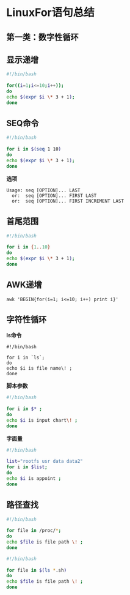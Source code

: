 # LinuxFor语句总结

## **第一类：数字性循环**

## **显示递增**

```sh
#!/bin/bash  
  
for((i=1;i<=10;i++));  
do   
echo $(expr $i \* 3 + 1);  
done  
```

## SEQ命令

```sh
#!/bin/bash  
  
for i in $(seq 1 10)  
do   
echo $(expr $i \* 3 + 1);  
done   
```

**选项**

```
Usage: seq [OPTION]... LAST
  or:  seq [OPTION]... FIRST LAST
  or:  seq [OPTION]... FIRST INCREMENT LAST
```



## 首尾范围

```sh
#!/bin/bash  
  
for i in {1..10}  
do  
echo $(expr $i \* 3 + 1);  
done  
```

## AWK递增

```
awk 'BEGIN{for(i=1; i<=10; i++) print i}'  
```

## 字符性循环

**ls命令**

```
#!/bin/bash  
  
for i in `ls`;  
do   
echo $i is file name\! ;  
done   
```

**脚本参数**

```sh
#!/bin/bash  
  
for i in $* ;  
do  
echo $i is input chart\! ;  
done 
```

**字面量**

```sh
#!/bin/bash  
  
list="rootfs usr data data2"  
for i in $list;  
do  
echo $i is appoint ;  
done  
```

## **路径查找**

```sh
#!/bin/bash  
  
for file in /proc/*;  
do  
echo $file is file path \! ;  
done  
```

```sh
#!/bin/bash  
  
for file in $(ls *.sh)  
do  
echo $file is file path \! ;  
done  
```

